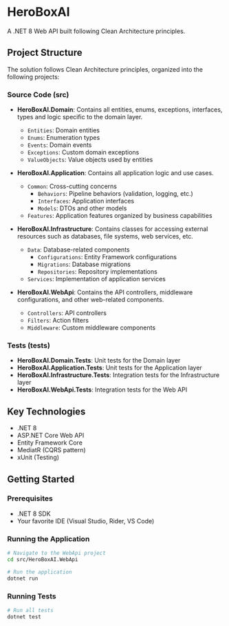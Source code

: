 # HeroBoxAI

A .NET 8 Web API built following Clean Architecture principles.

## Project Structure

The solution follows Clean Architecture principles, organized into the following projects:

### Source Code (src)

- **HeroBoxAI.Domain**: Contains all entities, enums, exceptions, interfaces, types and logic specific to the domain layer.
  - `Entities`: Domain entities
  - `Enums`: Enumeration types
  - `Events`: Domain events
  - `Exceptions`: Custom domain exceptions
  - `ValueObjects`: Value objects used by entities

- **HeroBoxAI.Application**: Contains all application logic and use cases.
  - `Common`: Cross-cutting concerns
    - `Behaviors`: Pipeline behaviors (validation, logging, etc.)
    - `Interfaces`: Application interfaces
    - `Models`: DTOs and other models
  - `Features`: Application features organized by business capabilities

- **HeroBoxAI.Infrastructure**: Contains classes for accessing external resources such as databases, file systems, web services, etc.
  - `Data`: Database-related components
    - `Configurations`: Entity Framework configurations
    - `Migrations`: Database migrations
    - `Repositories`: Repository implementations
  - `Services`: Implementation of application services

- **HeroBoxAI.WebApi**: Contains the API controllers, middleware configurations, and other web-related components.
  - `Controllers`: API controllers
  - `Filters`: Action filters
  - `Middleware`: Custom middleware components

### Tests (tests)

- **HeroBoxAI.Domain.Tests**: Unit tests for the Domain layer
- **HeroBoxAI.Application.Tests**: Unit tests for the Application layer
- **HeroBoxAI.Infrastructure.Tests**: Integration tests for the Infrastructure layer
- **HeroBoxAI.WebApi.Tests**: Integration tests for the Web API

## Key Technologies

- .NET 8
- ASP.NET Core Web API
- Entity Framework Core
- MediatR (CQRS pattern)
- xUnit (Testing)

## Getting Started

### Prerequisites

- .NET 8 SDK
- Your favorite IDE (Visual Studio, Rider, VS Code)

### Running the Application

```bash
# Navigate to the WebApi project
cd src/HeroBoxAI.WebApi

# Run the application
dotnet run
```

### Running Tests

```bash
# Run all tests
dotnet test
``` 